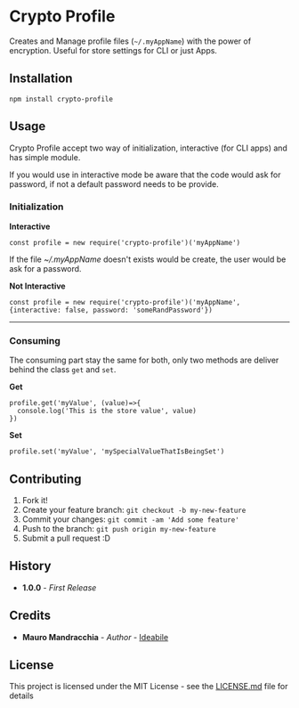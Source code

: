 # Crypto Profile

Creates and Manage profile files (`~/.myAppName`) with the power of encryption.
Useful for store settings for CLI or just Apps.


## Installation

```
npm install crypto-profile
```

## Usage
Crypto Profile accept two way of initialization, interactive (for CLI apps) and has simple module.

If you would use in interactive mode be aware that the code would ask for password, if not a default password needs to be provide.

### Initialization

**Interactive**
```
const profile = new require('crypto-profile')('myAppName')
```
If the file _~/.myAppName_ doesn't exists would be create, the user would be ask for a password.

**Not Interactive**
```
const profile = new require('crypto-profile')('myAppName', {interactive: false, password: 'someRandPassword'})
```

---

### Consuming
The consuming part stay the same for both, only two methods are deliver behind the class `get` and `set`.

**Get**
```
profile.get('myValue', (value)=>{
  console.log('This is the store value', value)
})
```

**Set**
```
profile.set('myValue', 'mySpecialValueThatIsBeingSet')
```

## Contributing

1. Fork it!
2. Create your feature branch: `git checkout -b my-new-feature`
3. Commit your changes: `git commit -am 'Add some feature'`
4. Push to the branch: `git push origin my-new-feature`
5. Submit a pull request :D

## History

* **1.0.0** - *First Release*

## Credits

* **Mauro Mandracchia** - *Author* - [Ideabile](https://github.com/Ideabile)

## License

This project is licensed under the MIT License - see the [LICENSE.md](LICENSE.md) file for details
